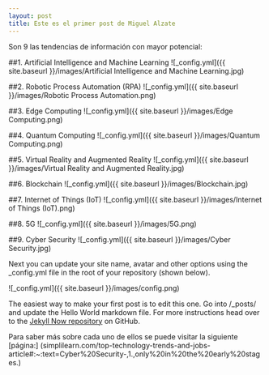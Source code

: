 ```yaml
---
layout: post
title: Este es el primer post de Miguel Alzate
---
```

Son 9 las tendencias de información con mayor potencial:

##1. Artificial Intelligence and Machine Learning
![_config.yml]({{ site.baseurl }}/images/Artificial Intelligence and Machine Learning.jpg)

##2. Robotic Process Automation (RPA)
![_config.yml]({{ site.baseurl }}/images/Robotic Process Automation.png)

##3. Edge Computing
![_config.yml]({{ site.baseurl }}/images/Edge Computing.png)

##4. Quantum Computing
![_config.yml]({{ site.baseurl }}/images/Quantum Computing.png)

##5. Virtual Reality and Augmented Reality
![_config.yml]({{ site.baseurl }}/images/Virtual Reality and Augmented Reality.jpg)

##6. Blockchain
![_config.yml]({{ site.baseurl }}/images/Blockchain.jpg)

##7. Internet of Things (IoT)
![_config.yml]({{ site.baseurl }}/images/Internet of Things (IoT).png)

##8. 5G
![_config.yml]({{ site.baseurl }}/images/5G.png)

##9. Cyber Security
![_config.yml]({{ site.baseurl }}/images/Cyber Security.jpg)

Next you can update your site name, avatar and other options using the _config.yml file in the root of your repository (shown below).

![_config.yml]({{ site.baseurl }}/images/config.png)

The easiest way to make your first post is to edit this one. Go into /_posts/ and update the Hello World markdown file. For more instructions head over to the [Jekyll Now repository](https://github.com/barryclark/jekyll-now) on GitHub.

Para saber más sobre cada uno de ellos se puede visitar la siguiente [página:] (simplilearn.com/top-technology-trends-and-jobs-article#:~:text=Cyber%20Security-,1.,only%20in%20the%20early%20stages.)
